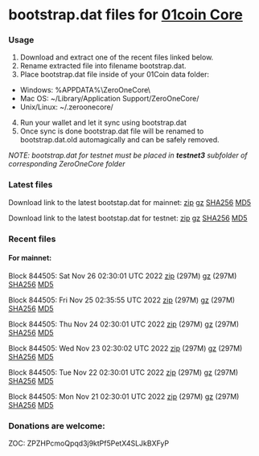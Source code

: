 # bootstrap.dat files for [01coin Core](https://01coin.io)

### Usage

1. Download and extract one of the recent files linked below.
2. Rename extracted file into filename bootstrap.dat.
3. Place bootstrap.dat file inside of your 01Coin data folder:
 - Windows: %APPDATA%\ZeroOneCore\
 - Mac OS: ~/Library/Application Support/ZeroOneCore/
 - Unix/Linux: ~/.zeroonecore/
4. Run your wallet and let it sync using bootstrap.dat
5. Once sync is done bootstrap.dat file will be renamed to bootstrap.dat.old automagically and can be safely removed.

_NOTE: bootstrap.dat for testnet must be placed in **testnet3** subfolder of corresponding ZeroOneCore folder_

### Latest files
Download link to the latest bootstap.dat for mainnet: [zip](https://files.01coin.io/mainnet/bootstrap.dat.zip) [gz](https://files.01coin.io/mainnet/bootstrap.dat.tar.gz) [SHA256](https://files.01coin.io/mainnet/sha256.txt) [MD5](https://files.01coin.io/mainnet/md5.txt)

Download link to the latest bootstap.dat for testnet: [zip](https://files.01coin.io/testnet/bootstrap.dat.zip) [gz](https://files.01coin.io/testnet/bootstrap.dat.tar.gz) [SHA256](https://files.01coin.io/testnet/sha256.txt) [MD5](https://files.01coin.io/testnet/md5.txt)

### Recent files

#### For mainnet:

Block 844505: Sat Nov 26 02:30:01 UTC 2022 [zip](https://files.01coin.io/mainnet/2022-11-26/bootstrap.dat.zip) (297M) [gz](https://files.01coin.io/mainnet/2022-11-26/bootstrap.dat.tar.gz) (297M) [SHA256](https://files.01coin.io/mainnet/2022-11-26/sha256.txt) [MD5](https://files.01coin.io/mainnet/2022-11-26/md5.txt)

Block 844505: Fri Nov 25 02:35:55 UTC 2022 [zip](https://files.01coin.io/mainnet/2022-11-25/bootstrap.dat.zip) (297M) [gz](https://files.01coin.io/mainnet/2022-11-25/bootstrap.dat.tar.gz) (297M) [SHA256](https://files.01coin.io/mainnet/2022-11-25/sha256.txt) [MD5](https://files.01coin.io/mainnet/2022-11-25/md5.txt)

Block 844505: Thu Nov 24 02:30:01 UTC 2022 [zip](https://files.01coin.io/mainnet/2022-11-24/bootstrap.dat.zip) (297M) [gz](https://files.01coin.io/mainnet/2022-11-24/bootstrap.dat.tar.gz) (297M) [SHA256](https://files.01coin.io/mainnet/2022-11-24/sha256.txt) [MD5](https://files.01coin.io/mainnet/2022-11-24/md5.txt)

Block 844505: Wed Nov 23 02:30:02 UTC 2022 [zip](https://files.01coin.io/mainnet/2022-11-23/bootstrap.dat.zip) (297M) [gz](https://files.01coin.io/mainnet/2022-11-23/bootstrap.dat.tar.gz) (297M) [SHA256](https://files.01coin.io/mainnet/2022-11-23/sha256.txt) [MD5](https://files.01coin.io/mainnet/2022-11-23/md5.txt)

Block 844505: Tue Nov 22 02:30:01 UTC 2022 [zip](https://files.01coin.io/mainnet/2022-11-22/bootstrap.dat.zip) (297M) [gz](https://files.01coin.io/mainnet/2022-11-22/bootstrap.dat.tar.gz) (297M) [SHA256](https://files.01coin.io/mainnet/2022-11-22/sha256.txt) [MD5](https://files.01coin.io/mainnet/2022-11-22/md5.txt)

Block 844505: Mon Nov 21 02:30:01 UTC 2022 [zip](https://files.01coin.io/mainnet/2022-11-21/bootstrap.dat.zip) (297M) [gz](https://files.01coin.io/mainnet/2022-11-21/bootstrap.dat.tar.gz) (297M) [SHA256](https://files.01coin.io/mainnet/2022-11-21/sha256.txt) [MD5](https://files.01coin.io/mainnet/2022-11-21/md5.txt)


### Donations are welcome:

ZOC: ZPZHPcmoQpqd3j9ktPf5PetX4SLJkBXFyP
